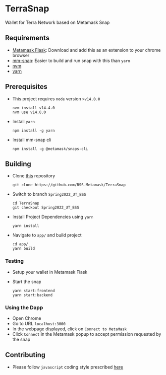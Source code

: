 # TerraSnap
Wallet for Terra Network based on Metamask Snap

## Requirements

- [Metamask Flask](https://metamask.io/flask/): Download and add this as an extension to your chrome browser
- [mm-snap](https://www.npmjs.com/package/@metamask/snaps-cli): Easier to build and run snap with this than `yarn`
- [nvm](https://github.com/nvm-sh/nvm)
- [yarn](https://yarnpkg.com/getting-started)

## Prerequisites

- This project requires `node` version `>v14.0.0`
    ```
    nvm install v14.4.0
    nvm use v14.0.0
    ```
- Install `yarn`
  ```
  npm install -g yarn
  ```
- Install mm-snap cli
  ```
  npm install -g @metamask/snaps-cli
  ```

## Building

- Clone [this](https://github.com/BSS-Metamask/TerraSnap) repository
  ```
  git clone https://github.com/BSS-Metamask/TerraSnap
  ```

- Switch to branch `Spring2022_UT_BSS`
  ```
  cd TerraSnap
  git checkout Spring2022_UT_BSS
  ```

- Install Project Dependencies using `yarn`
  ```
  yarn install
  ```

- Navigate to `app/` and build project
  ```
  cd app/
  yarn build
  ```

### **Testing**

- Setup your wallet in Metamask Flask

- Start the snap
  ```
  yarn start:frontend
  yarn start:backend
  ```

### **Using the Dapp**
  - Open Chrome
  - Go to URL `localhost:3000` 
  - In the webpage displayed, click on `Connect to MetaMask`
  - Click `Connect` in the Metamask popup to accept permission requested by the snap

## Contributing

- Please follow `javascript` coding style prescribed [here](https://google.github.io/styleguide/jsguide.html)
  

